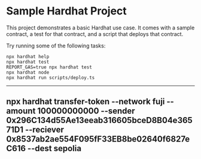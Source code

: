 # Sample Hardhat Project

This project demonstrates a basic Hardhat use case. It comes with a sample contract, a test for that contract, and a script that deploys that contract.

Try running some of the following tasks:

```shell
npx hardhat help
npx hardhat test
REPORT_GAS=true npx hardhat test
npx hardhat node
npx hardhat run scripts/deploy.ts
```
---
npx hardhat transfer-token --network fuji --amount 100000000000 --sender 0x296C134d55Ae13eeab316605bceD8B04e36571D1 --reciever 0x8537ab2ae554F095fF33EB8be02640f6827eC616 --dest sepolia
---
